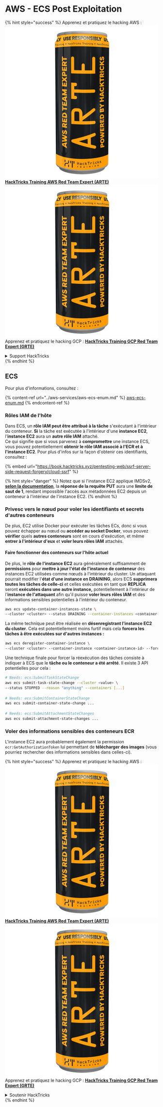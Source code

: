 # AWS - ECS Post Exploitation

{% hint style="success" %}
Apprenez et pratiquez le hacking AWS :<img src="../../../.gitbook/assets/image (1) (1) (1).png" alt="" data-size="line">[**HackTricks Training AWS Red Team Expert (ARTE)**](https://training.hacktricks.xyz/courses/arte)<img src="../../../.gitbook/assets/image (1) (1) (1).png" alt="" data-size="line">\
Apprenez et pratiquez le hacking GCP : <img src="../../../.gitbook/assets/image (2).png" alt="" data-size="line">[**HackTricks Training GCP Red Team Expert (GRTE)**<img src="../../../.gitbook/assets/image (2).png" alt="" data-size="line">](https://training.hacktricks.xyz/courses/grte)

<details>

<summary>Support HackTricks</summary>

* Consultez les [**plans d'abonnement**](https://github.com/sponsors/carlospolop) !
* **Rejoignez le** 💬 [**groupe Discord**](https://discord.gg/hRep4RUj7f) ou le [**groupe telegram**](https://t.me/peass) ou **suivez-nous sur** **Twitter** 🐦 [**@hacktricks\_live**](https://twitter.com/hacktricks_live)**.**
* **Partagez des astuces de hacking en soumettant des PR aux** [**HackTricks**](https://github.com/carlospolop/hacktricks) et [**HackTricks Cloud**](https://github.com/carlospolop/hacktricks-cloud) dépôts github.

</details>
{% endhint %}

## ECS

Pour plus d'informations, consultez :

{% content-ref url="../aws-services/aws-ecs-enum.md" %}
[aws-ecs-enum.md](../aws-services/aws-ecs-enum.md)
{% endcontent-ref %}

### Rôles IAM de l'hôte

Dans ECS, un **rôle IAM peut être attribué à la tâche** s'exécutant à l'intérieur du conteneur. **Si** la tâche est exécutée à l'intérieur d'une **instance EC2**, l'**instance EC2** aura un **autre rôle IAM** attaché.\
Ce qui signifie que si vous parvenez à **compromettre** une instance ECS, vous pouvez potentiellement **obtenir le rôle IAM associé à l'ECR et à l'instance EC2**. Pour plus d'infos sur la façon d'obtenir ces identifiants, consultez :

{% embed url="https://book.hacktricks.xyz/pentesting-web/ssrf-server-side-request-forgery/cloud-ssrf" %}

{% hint style="danger" %}
Notez que si l'instance EC2 applique IMDSv2, [**selon la documentation**](https://docs.aws.amazon.com/AWSEC2/latest/UserGuide/instance-metadata-v2-how-it-works.html), la **réponse de la requête PUT** aura une **limite de saut de 1**, rendant impossible l'accès aux métadonnées EC2 depuis un conteneur à l'intérieur de l'instance EC2.
{% endhint %}

### Privesc vers le nœud pour voler les identifiants et secrets d'autres conteneurs

De plus, EC2 utilise Docker pour exécuter les tâches ECs, donc si vous pouvez échapper au nœud ou **accéder au socket Docker**, vous pouvez **vérifier** quels **autres conteneurs** sont en cours d'exécution, et même **entrer à l'intérieur d'eux** et **voler leurs rôles IAM** attachés.

#### Faire fonctionner des conteneurs sur l'hôte actuel

De plus, le **rôle de l'instance EC2** aura généralement suffisamment de **permissions** pour **mettre à jour l'état de l'instance de conteneur** des instances EC2 utilisées comme nœuds à l'intérieur du cluster. Un attaquant pourrait modifier l'**état d'une instance en DRAINING**, alors ECS **supprimera toutes les tâches de celle-ci** et celles exécutées en tant que **REPLICA** seront **exécutées dans une autre instance,** potentiellement à l'intérieur de l'**instance de l'attaquant** afin qu'il puisse **voler leurs rôles IAM** et des informations sensibles potentielles à l'intérieur du conteneur.
```bash
aws ecs update-container-instances-state \
--cluster <cluster> --status DRAINING --container-instances <container-instance-id>
```
La même technique peut être réalisée en **désenregistrant l'instance EC2 du cluster**. Cela est potentiellement moins furtif mais cela **forcera les tâches à être exécutées sur d'autres instances :**
```bash
aws ecs deregister-container-instance \
--cluster <cluster> --container-instance <container-instance-id> --force
```
Une technique finale pour forcer la réexécution des tâches consiste à indiquer à ECS que le **tâche ou le conteneur a été arrêté**. Il existe 3 API potentielles pour cela :
```bash
# Needs: ecs:SubmitTaskStateChange
aws ecs submit-task-state-change --cluster <value> \
--status STOPPED --reason "anything" --containers [...]

# Needs: ecs:SubmitContainerStateChange
aws ecs submit-container-state-change ...

# Needs: ecs:SubmitAttachmentStateChanges
aws ecs submit-attachment-state-changes ...
```
### Voler des informations sensibles des conteneurs ECR

L'instance EC2 aura probablement également la permission `ecr:GetAuthorizationToken` lui permettant de **télécharger des images** (vous pourriez rechercher des informations sensibles dans celles-ci).

{% hint style="success" %}
Apprenez et pratiquez le hacking AWS :<img src="../../../.gitbook/assets/image (1) (1) (1).png" alt="" data-size="line">[**HackTricks Training AWS Red Team Expert (ARTE)**](https://training.hacktricks.xyz/courses/arte)<img src="../../../.gitbook/assets/image (1) (1) (1).png" alt="" data-size="line">\
Apprenez et pratiquez le hacking GCP : <img src="../../../.gitbook/assets/image (2).png" alt="" data-size="line">[**HackTricks Training GCP Red Team Expert (GRTE)**<img src="../../../.gitbook/assets/image (2).png" alt="" data-size="line">](https://training.hacktricks.xyz/courses/grte)

<details>

<summary>Soutenir HackTricks</summary>

* Consultez les [**plans d'abonnement**](https://github.com/sponsors/carlospolop) !
* **Rejoignez le** 💬 [**groupe Discord**](https://discord.gg/hRep4RUj7f) ou le [**groupe telegram**](https://t.me/peass) ou **suivez** nous sur **Twitter** 🐦 [**@hacktricks\_live**](https://twitter.com/hacktricks_live)**.**
* **Partagez des astuces de hacking en soumettant des PRs aux** [**HackTricks**](https://github.com/carlospolop/hacktricks) et [**HackTricks Cloud**](https://github.com/carlospolop/hacktricks-cloud) dépôts github.

</details>
{% endhint %}
